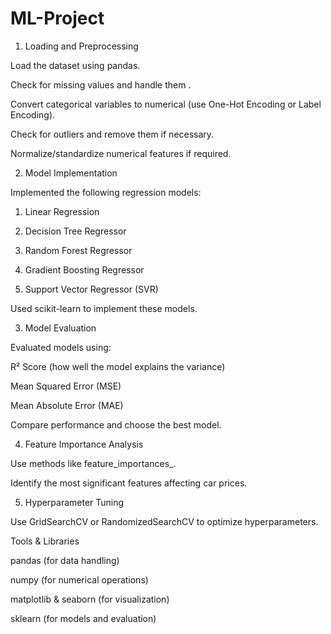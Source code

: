 # ML-Project
1. Loading and Preprocessing

Load the dataset using pandas.

Check for missing values and handle them .

Convert categorical variables to numerical (use One-Hot Encoding or Label Encoding).

Check for outliers and remove them if necessary.

Normalize/standardize numerical features if required.

2. Model Implementation

Implemented the following regression models:

1. Linear Regression

2. Decision Tree Regressor

3. Random Forest Regressor

4. Gradient Boosting Regressor

5. Support Vector Regressor (SVR)

Used scikit-learn to implement these models.

3. Model Evaluation 

Evaluated models using:

R² Score (how well the model explains the variance)

Mean Squared Error (MSE)

Mean Absolute Error (MAE)

Compare performance and choose the best model.

4. Feature Importance Analysis

Use methods like feature_importances_.

Identify the most significant features affecting car prices.

5. Hyperparameter Tuning

Use GridSearchCV or RandomizedSearchCV to optimize hyperparameters.

Tools & Libraries

pandas (for data handling)

numpy (for numerical operations)

matplotlib & seaborn (for visualization)

sklearn (for models and evaluation)
